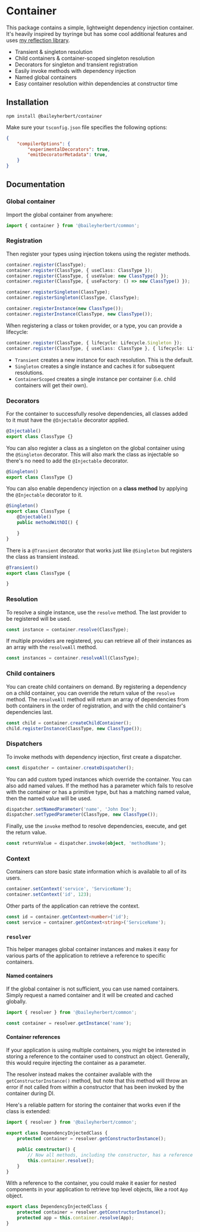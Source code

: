 # Container

This package contains a simple, lightweight dependency injection container. It's heavily inspired by tsyringe but has
some cool additional features and uses [my reflection library](https://github.com/baileyherbert/reflection).

- Transient & singleton resolution
- Child containers & container-scoped singleton resolution
- Decorators for singleton and transient registration
- Easily invoke methods with dependency injection
- Named global containers
- Easy container resolution within dependencies at constructor time

## Installation

```
npm install @baileyherbert/container
```

Make sure your `tsconfig.json` file specifies the following options:

```json
{
    "compilerOptions": {
        "experimentalDecorators": true,
        "emitDecoratorMetadata": true,
    }
}
```

## Documentation

### Global container

Import the global container from anywhere:

```ts
import { container } from '@baileyherbert/common';
```

### Registration

Then register your types using injection tokens using the register methods.

```ts
container.register(ClassType);
container.register(ClassType, { useClass: ClassType });
container.register(ClassType, { useValue: new ClassType() });
container.register(ClassType, { useFactory: () => new ClassType() });

container.registerSingleton(ClassType);
container.registerSingleton(ClassType, ClassType);

container.registerInstance(new ClassType());
container.registerInstance(ClassType, new ClassType());
```

When registering a class or token provider, or a type, you can provide a lifecycle:

```ts
container.register(ClassType, { lifecycle: Lifecycle.Singleton });
container.register(ClassType, { useClass: ClassType }, { lifecycle: Lifecycle.ContainerScoped });
```

- `Transient` creates a new instance for each resolution. This is the default.
- `Singleton` creates a single instance and caches it for subsequent resolutions.
- `ContainerScoped` creates a single instance per container (i.e. child containers will get their own).

### Decorators

For the container to successfully resolve dependencies, all classes added to it must have the `@Injectable` decorator
applied.

```ts
@Injectable()
export class ClassType {}
```

You can also register a class as a singleton on the global container using the `@Singleton` decorator. This will
also mark the class as injectable so there's no need to add the `@Injectable` decorator.

```ts
@Singleton()
export class ClassType {}
```

You can also enable dependency injection on a **class method** by applying the `@Injectable` decorator to it.

```ts
@Singleton()
export class ClassType {
	@Injectable()
	public methodWithDI() {

	}
}
```

There is a `@Transient` decorator that works just like `@Singleton` but registers the class as transient instead.

```ts
@Transient()
export class ClassType {

}
```

### Resolution

To resolve a single instance, use the `resolve` method. The last provider to be registered will be used.

```ts
const instance = container.resolve(ClassType);
```

If multiple providers are registered, you can retrieve all of their instances as an array with the `resolveAll` method.

```ts
const instances = container.resolveAll(ClassType);
```

### Child containers

You can create child containers on demand. By registering a dependency on a child container, you can override the
return value of the `resolve` method. The `resolveAll` method will return an array of dependencies from both containers
in the order of registration, and with the child container's dependencies last.

```ts
const child = container.createChildContainer();
child.registerInstance(ClassType, new ClassType());
```

### Dispatchers

To invoke methods with dependency injection, first create a dispatcher.

```ts
const dispatcher = container.createDispatcher();
```

You can add custom typed instances which override the container. You can also add named values. If the method
has a parameter which fails to resolve with the container or has a primitive type, but has a matching named value, then
the named value will be used.

```ts
dispatcher.setNamedParameter('name', 'John Doe');
dispatcher.setTypedParameter(ClassType, new ClassType());
```

Finally, use the `invoke` method to resolve dependencies, execute, and get the return value.

```ts
const returnValue = dispatcher.invoke(object, 'methodName');
```

### Context

Containers can store basic state information which is available to all of its users.

```ts
container.setContext('service', 'ServiceName');
container.setContext('id', 123);
```

Other parts of the application can retrieve the context.

```ts
const id = container.getContext<number>('id');
const service = container.getContext<string>('ServiceName');
```

### `resolver`

This helper manages global container instances and makes it easy for various parts of the application to retrieve a
reference to specific containers.

#### Named containers

If the global container is not sufficient, you can use named containers. Simply request a named container and it will
be created and cached globally.

```ts
import { resolver } from '@baileyherbert/common';

const container = resolver.getInstance('name');
```

#### Container references

If your application is using multiple containers, you might be interested in storing a reference to the container used
to construct an object. Generally, this would require injecting the container as a parameter.

The resolver instead makes the container available with the `getConstructorInstance()` method, but note that this
method will throw an error if not called from within a constructor that has been invoked by the container during DI.

Here's a reliable pattern for storing the container that works even if the class is extended:

```ts
import { resolver } from '@baileyherbert/common';

export class DependencyInjectedClass {
	protected container = resolver.getConstructorInstance();

	public constructor() {
		// Now all methods, including the constructor, has a reference to the container
		this.container.resolve();
	}
}
```

With a reference to the container, you could make it easier for nested components in your application to retrieve
top level objects, like a root `App` object.

```ts
export class DependencyInjectedClass {
	protected container = resolver.getConstructorInstance();
	protected app = this.container.resolve(App);
}
```
